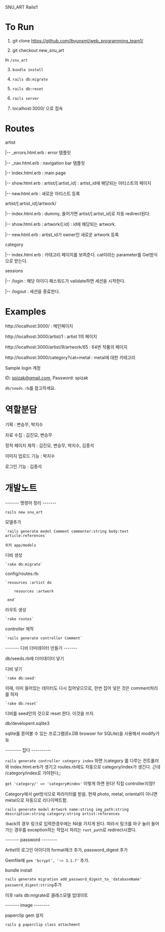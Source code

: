 SNU_ART Rails!!

# To Run

1. git clone https://github.com/lbyunsml/web_programming_team1/

2. git checkout new_snu_art

In `/snu_art`

3. `bundle install`

4. `rails db:migrate`

5. `rails db:reset`

6. `rails server`

7. localhost:3000/ 으로 접속

# Routes

artist

  |-- _errors.html.erb : error 템플릿

  |-- _nav.html.erb : navigation bar 템플릿
  
  |-- index.html.erb : main page
  
  |-- show.html.erb : artist/[:artist_id] : artist_id에 해당되는 아티스트의 페이지
  
  |-- new.html.erb : 새로운 아티스트 등록

artist/[:artist_id]/artwork/

  |-- index.html.erb : dummy, 들어가면 artist/[:artist_id]로 자동 redirect된다.
  
  |-- show.html.erb : artwork/[:id] : id에 해당되는 artwork.
  
  |-- new.html.erb : artist_id가 owner인 새로운 artwork 등록

category

  |-- index.html.erb : 카테고리 페이지를 보여준다. cat이라는 parameter를 Get방식으로 받는다.
  
sessions

  |-- /login : 해당 아이디 패스워드가 validate하면 세션을 시작한다.
  
  |-- /logout : 세션을 종료한다.

# Examples

http://localhost:3000/ : 메인페이지

http://localhost:3000/artist/1 : artist 1의 페이지

http://localhost:3000/artist/9/artwork/65 : 64번 작품의 페이지

http://localhost:3000/category?cat=metal : metal에 대한 카테고리

Sample login 계정

  ID: spizak@gmail.com, Password: spizak
  
  `db/seeds.rb`를 참고하세요.

# 역할분담

기획 : 변승무, 박지수

자료 수집 : 김진모, 변승무

정적 페이지 제작 : 김진모, 변승무, 박지수, 김종석

이미지 업로드 기능 : 박지수

로그인 기능 : 김종석



# 개발노트

------- 명령어 정리 -------

`rails new snu_art`

모델추가

	`rails generate model Comment commenter:string body:text article:references`
    
    위치 app/models
    
디비 생성

	`rake db:migrate`

config/routes.rb:

    `resources :artist do

        resources :artwork
	
     end`
    
라우트 생성

	`rake routes`
    
controller 제작

	`rails generate controller Comment`
    
------- 디비 더미데이터 만들기 -------

db/seeds.rb에 더미데이터 넣기

디비 넣기

	`rake db:seed'
    
이때, 이미 들어있는 데이터도 다시 집어넣으므로, 한번 집어 넣은 것은 comment처리를 하자
    
	`rake db:reset`

디비를 seed안의 것으로 reset 한다. 이것을 쓰자.

db/developent.sqlite3

  sqlite를 뜯어볼 수 있는 프로그램(Ex.DB browser for SQLite)을 사용해서 modify가능


-------- 잡다 ----------

`rails generate controller category index` 하면 /category 를 다루는 컨트롤러와 index.html.erb가 생기고 routes.rb에도 자동으로 category/index가 생긴다. 근데 /category/index로 가야한다;;

`get 'category/' => 'category#index'` 이렇게 하면 된다! 직접 controller지정!!

Category에서 get방식으로 파라미터를 받음. 현재 photo, metal, oriental이 아니면 metal으로 자동으로 리다이렉트함.


`rails generate model Artwork name:string img_path:string description:string category:string artist:references`

:back의 경우 링크로 입력한경우에는 Nil을 가지게 된다. 따라서 링크를 마구 눌러 들어가는 경우를 exception하는 작업시 처리는 `root_path`로 redirect시켰다.

------- password --------

Artist의 로그인 아이디의 format체크 추가, password_digest 추가

Gemfile에  `gem 'bcrypt', '~> 3.1.7'` 추가.

bundle install

`rails generate migration add_password_digest_to_'databaseName' password_digest:string`추가

이후 rails db:migrate로 클래스모델 업데이트

------- image --------

paperclip gem 설치

`rails g paperclip class attachment`